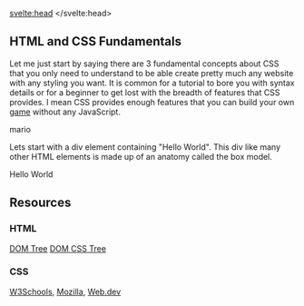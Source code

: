 <script>
import DOMTree from "$lib/DOM-Tree.svelte";
import RGB from "$lib/RGB.svelte";
</script>

<svelte:head>
	<title>HTML and CSS Fundamentals | Sergen Karaoglan</title>
	<meta name="description" content="Learn the fundamentals of CSS and HTML" />
</svelte:head>



<article class="max-sm:mx-4 prose lg:prose-xl m-auto pt-16">

# HTML and CSS Fundamentals

<div class="w-fit m-auto p-5">
<DOMTree />
</div>

Let me just start by saying there are 3 fundamental concepts about CSS that you only need to understand to be able create pretty much any website with any styling you want. It is common for a tutorial to bore you with syntax details or for a beginner to get lost with the breadth of features that CSS provides. I mean CSS provides enough features that you can build your own [game](https://codeburst.io/mario-kart-css-7572bd2ce608) without any JavaScript.


mario

Lets start with a div element containing "Hello World". This div like many other HTML elements is made up of an anatomy called the box model.

<div class="h-48 w-48 border mx-auto flex-center">Hello World</div>

<div class="my-3">
  <RGB />
</div>


## Resources
### HTML
[DOM Tree](https://bioub.github.io/dom-visualizer/)
[DOM CSS Tree](https://fritscher.ch/dom-css/)
### CSS
[W3Schools](https://www.w3schools.com/css/),
[Mozilla](https://developer.mozilla.org/en-US/docs/Web/CSS),
[Web.dev](https://web.dev/learn/css/)

</article>